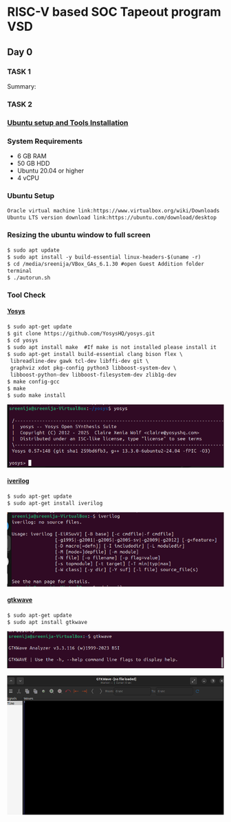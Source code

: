 # RISC-V based SOC Tapeout program VSD

## Day 0
### TASK 1
Summary: 

### TASK 2
### <ins>Ubuntu setup and Tools Installation</ins>

### **System Requirements**
- 6 GB RAM
- 50 GB HDD
- Ubuntu 20.04 or higher
- 4 vCPU

### Ubuntu Setup
```
Oracle virtual machine link:https://www.virtualbox.org/wiki/Downloads
Ubuntu LTS version download link:https://ubuntu.com/download/desktop
```

### Resizing the ubuntu window to full screen
```
$ sudo apt update 
$ sudo apt install -y build-essential linux-headers-$(uname -r)
$ cd /media/sreenija/VBox_GAs_6.1.30 #open Guest Addition folder terminal
$ ./autorun.sh
```

### Tool Check
#### <ins>**Yosys**</ins>
```
$ sudo apt-get update
$ git clone https://github.com/YosysHQ/yosys.git
$ cd yosys
$ sudo apt install make  #If make is not installed please install it
$ sudo apt-get install build-essential clang bison flex \
 libreadline-dev gawk tcl-dev libffi-dev git \
 graphviz xdot pkg-config python3 libboost-system-dev \
 libboost-python-dev libboost-filesystem-dev zlib1g-dev
$ make config-gcc
$ make
$ sudo make install
```
![Alt text](images/yosys_img.png)


#### <ins>iverilog</ins>
```
$ sudo apt-get update
$ sudo apt-get install iverilog
```
![Alt text](images/iverilog_img.png)

#### <ins>gtkwave</ins>
```
$ sudo apt-get update
$ sudo apt install gtkwave
```
![Alt text](images/gtkwave_img.png)

![Alt text](images/gtkwave_gui.png)










